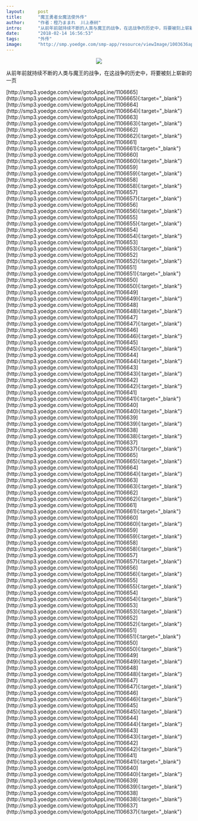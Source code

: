 ```yaml
---
layout:     post
title:      "魔王勇者女魔法使外传"
author:     "作者：橙乃ままれ  川上泰树"
intro:      "从前年前就持续不断的人类与魔王的战争，在这战争的历史中，将要被刻上崭新的一页"
date:       "2018-02-14 16:56:53"
tags:       "外传"
image:      "http://smp.yoedge.com/smp-app/resource/viewImage/1003636appline.png"
---
```

<div style="text-align: center">
<p><img src="http://smp.yoedge.com/smp-app/resource/viewImage/1003636appline.png"/></p>
</div>
<p class="post-meta">
<span>从前年前就持续不断的人类与魔王的战争，在这战争的历史中，将要被刻上崭新的一页</span>
</p>
[http://smp3.yoedge.com/view/gotoAppLine/1106665](http://smp3.yoedge.com/view/gotoAppLine/1106665){:target="_blank"}
[http://smp3.yoedge.com/view/gotoAppLine/1106664](http://smp3.yoedge.com/view/gotoAppLine/1106664){:target="_blank"}
[http://smp3.yoedge.com/view/gotoAppLine/1106663](http://smp3.yoedge.com/view/gotoAppLine/1106663){:target="_blank"}
[http://smp3.yoedge.com/view/gotoAppLine/1106662](http://smp3.yoedge.com/view/gotoAppLine/1106662){:target="_blank"}
[http://smp3.yoedge.com/view/gotoAppLine/1106661](http://smp3.yoedge.com/view/gotoAppLine/1106661){:target="_blank"}
[http://smp3.yoedge.com/view/gotoAppLine/1106660](http://smp3.yoedge.com/view/gotoAppLine/1106660){:target="_blank"}
[http://smp3.yoedge.com/view/gotoAppLine/1106659](http://smp3.yoedge.com/view/gotoAppLine/1106659){:target="_blank"}
[http://smp3.yoedge.com/view/gotoAppLine/1106658](http://smp3.yoedge.com/view/gotoAppLine/1106658){:target="_blank"}
[http://smp3.yoedge.com/view/gotoAppLine/1106657](http://smp3.yoedge.com/view/gotoAppLine/1106657){:target="_blank"}
[http://smp3.yoedge.com/view/gotoAppLine/1106656](http://smp3.yoedge.com/view/gotoAppLine/1106656){:target="_blank"}
[http://smp3.yoedge.com/view/gotoAppLine/1106655](http://smp3.yoedge.com/view/gotoAppLine/1106655){:target="_blank"}
[http://smp3.yoedge.com/view/gotoAppLine/1106654](http://smp3.yoedge.com/view/gotoAppLine/1106654){:target="_blank"}
[http://smp3.yoedge.com/view/gotoAppLine/1106653](http://smp3.yoedge.com/view/gotoAppLine/1106653){:target="_blank"}
[http://smp3.yoedge.com/view/gotoAppLine/1106652](http://smp3.yoedge.com/view/gotoAppLine/1106652){:target="_blank"}
[http://smp3.yoedge.com/view/gotoAppLine/1106651](http://smp3.yoedge.com/view/gotoAppLine/1106651){:target="_blank"}
[http://smp3.yoedge.com/view/gotoAppLine/1106650](http://smp3.yoedge.com/view/gotoAppLine/1106650){:target="_blank"}
[http://smp3.yoedge.com/view/gotoAppLine/1106649](http://smp3.yoedge.com/view/gotoAppLine/1106649){:target="_blank"}
[http://smp3.yoedge.com/view/gotoAppLine/1106648](http://smp3.yoedge.com/view/gotoAppLine/1106648){:target="_blank"}
[http://smp3.yoedge.com/view/gotoAppLine/1106647](http://smp3.yoedge.com/view/gotoAppLine/1106647){:target="_blank"}
[http://smp3.yoedge.com/view/gotoAppLine/1106646](http://smp3.yoedge.com/view/gotoAppLine/1106646){:target="_blank"}
[http://smp3.yoedge.com/view/gotoAppLine/1106645](http://smp3.yoedge.com/view/gotoAppLine/1106645){:target="_blank"}
[http://smp3.yoedge.com/view/gotoAppLine/1106644](http://smp3.yoedge.com/view/gotoAppLine/1106644){:target="_blank"}
[http://smp3.yoedge.com/view/gotoAppLine/1106643](http://smp3.yoedge.com/view/gotoAppLine/1106643){:target="_blank"}
[http://smp3.yoedge.com/view/gotoAppLine/1106642](http://smp3.yoedge.com/view/gotoAppLine/1106642){:target="_blank"}
[http://smp3.yoedge.com/view/gotoAppLine/1106641](http://smp3.yoedge.com/view/gotoAppLine/1106641){:target="_blank"}
[http://smp3.yoedge.com/view/gotoAppLine/1106640](http://smp3.yoedge.com/view/gotoAppLine/1106640){:target="_blank"}
[http://smp3.yoedge.com/view/gotoAppLine/1106639](http://smp3.yoedge.com/view/gotoAppLine/1106639){:target="_blank"}
[http://smp3.yoedge.com/view/gotoAppLine/1106638](http://smp3.yoedge.com/view/gotoAppLine/1106638){:target="_blank"}
[http://smp3.yoedge.com/view/gotoAppLine/1106637](http://smp3.yoedge.com/view/gotoAppLine/1106637){:target="_blank"}
[http://smp3.yoedge.com/view/gotoAppLine/1106665](http://smp3.yoedge.com/view/gotoAppLine/1106665){:target="_blank"}
[http://smp3.yoedge.com/view/gotoAppLine/1106664](http://smp3.yoedge.com/view/gotoAppLine/1106664){:target="_blank"}
[http://smp3.yoedge.com/view/gotoAppLine/1106663](http://smp3.yoedge.com/view/gotoAppLine/1106663){:target="_blank"}
[http://smp3.yoedge.com/view/gotoAppLine/1106662](http://smp3.yoedge.com/view/gotoAppLine/1106662){:target="_blank"}
[http://smp3.yoedge.com/view/gotoAppLine/1106661](http://smp3.yoedge.com/view/gotoAppLine/1106661){:target="_blank"}
[http://smp3.yoedge.com/view/gotoAppLine/1106660](http://smp3.yoedge.com/view/gotoAppLine/1106660){:target="_blank"}
[http://smp3.yoedge.com/view/gotoAppLine/1106659](http://smp3.yoedge.com/view/gotoAppLine/1106659){:target="_blank"}
[http://smp3.yoedge.com/view/gotoAppLine/1106658](http://smp3.yoedge.com/view/gotoAppLine/1106658){:target="_blank"}
[http://smp3.yoedge.com/view/gotoAppLine/1106657](http://smp3.yoedge.com/view/gotoAppLine/1106657){:target="_blank"}
[http://smp3.yoedge.com/view/gotoAppLine/1106656](http://smp3.yoedge.com/view/gotoAppLine/1106656){:target="_blank"}
[http://smp3.yoedge.com/view/gotoAppLine/1106655](http://smp3.yoedge.com/view/gotoAppLine/1106655){:target="_blank"}
[http://smp3.yoedge.com/view/gotoAppLine/1106654](http://smp3.yoedge.com/view/gotoAppLine/1106654){:target="_blank"}
[http://smp3.yoedge.com/view/gotoAppLine/1106653](http://smp3.yoedge.com/view/gotoAppLine/1106653){:target="_blank"}
[http://smp3.yoedge.com/view/gotoAppLine/1106652](http://smp3.yoedge.com/view/gotoAppLine/1106652){:target="_blank"}
[http://smp3.yoedge.com/view/gotoAppLine/1106651](http://smp3.yoedge.com/view/gotoAppLine/1106651){:target="_blank"}
[http://smp3.yoedge.com/view/gotoAppLine/1106650](http://smp3.yoedge.com/view/gotoAppLine/1106650){:target="_blank"}
[http://smp3.yoedge.com/view/gotoAppLine/1106649](http://smp3.yoedge.com/view/gotoAppLine/1106649){:target="_blank"}
[http://smp3.yoedge.com/view/gotoAppLine/1106648](http://smp3.yoedge.com/view/gotoAppLine/1106648){:target="_blank"}
[http://smp3.yoedge.com/view/gotoAppLine/1106647](http://smp3.yoedge.com/view/gotoAppLine/1106647){:target="_blank"}
[http://smp3.yoedge.com/view/gotoAppLine/1106646](http://smp3.yoedge.com/view/gotoAppLine/1106646){:target="_blank"}
[http://smp3.yoedge.com/view/gotoAppLine/1106645](http://smp3.yoedge.com/view/gotoAppLine/1106645){:target="_blank"}
[http://smp3.yoedge.com/view/gotoAppLine/1106644](http://smp3.yoedge.com/view/gotoAppLine/1106644){:target="_blank"}
[http://smp3.yoedge.com/view/gotoAppLine/1106643](http://smp3.yoedge.com/view/gotoAppLine/1106643){:target="_blank"}
[http://smp3.yoedge.com/view/gotoAppLine/1106642](http://smp3.yoedge.com/view/gotoAppLine/1106642){:target="_blank"}
[http://smp3.yoedge.com/view/gotoAppLine/1106641](http://smp3.yoedge.com/view/gotoAppLine/1106641){:target="_blank"}
[http://smp3.yoedge.com/view/gotoAppLine/1106640](http://smp3.yoedge.com/view/gotoAppLine/1106640){:target="_blank"}
[http://smp3.yoedge.com/view/gotoAppLine/1106639](http://smp3.yoedge.com/view/gotoAppLine/1106639){:target="_blank"}
[http://smp3.yoedge.com/view/gotoAppLine/1106638](http://smp3.yoedge.com/view/gotoAppLine/1106638){:target="_blank"}
[http://smp3.yoedge.com/view/gotoAppLine/1106637](http://smp3.yoedge.com/view/gotoAppLine/1106637){:target="_blank"}


